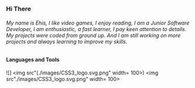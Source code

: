 ### Hi There

###### My name is Ehis, I like video games, I enjoy reading, I am a Junior Software Developer, I am enthusiastic, a fast learner, I pay keen attention to details. My projects were coded from ground up. And I am still working on more projects and always learning to improve my skills.

#### Languages and Tools
![] <img src"(./images/CSS3_logo.svg.png" width= 100>)
<img src"./images/CSS3_logo.svg.png" width= 100>
